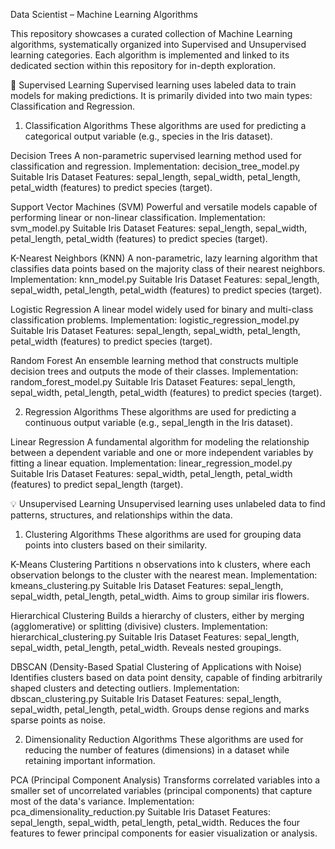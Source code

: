Data Scientist – Machine Learning Algorithms

This repository showcases a curated collection of Machine Learning algorithms, systematically organized into Supervised and Unsupervised learning categories. Each algorithm is implemented and linked to its dedicated section within this repository for in-depth exploration.

🧠 Supervised Learning
Supervised learning uses labeled data to train models for making predictions. It is primarily divided into two main types: Classification and Regression.

1. Classification Algorithms
These algorithms are used for predicting a categorical output variable (e.g., species in the Iris dataset).

Decision Trees
A non-parametric supervised learning method used for classification and regression.
Implementation: decision_tree_model.py
Suitable Iris Dataset Features: sepal_length, sepal_width, petal_length, petal_width (features) to predict species (target).

Support Vector Machines (SVM)
Powerful and versatile models capable of performing linear or non-linear classification.
Implementation: svm_model.py
Suitable Iris Dataset Features: sepal_length, sepal_width, petal_length, petal_width (features) to predict species (target).

K-Nearest Neighbors (KNN)
A non-parametric, lazy learning algorithm that classifies data points based on the majority class of their nearest neighbors.
Implementation: knn_model.py
Suitable Iris Dataset Features: sepal_length, sepal_width, petal_length, petal_width (features) to predict species (target).

Logistic Regression
A linear model widely used for binary and multi-class classification problems.
Implementation: logistic_regression_model.py
Suitable Iris Dataset Features: sepal_length, sepal_width, petal_length, petal_width (features) to predict species (target).

Random Forest
An ensemble learning method that constructs multiple decision trees and outputs the mode of their classes.
Implementation: random_forest_model.py
Suitable Iris Dataset Features: sepal_length, sepal_width, petal_length, petal_width (features) to predict species (target).

2. Regression Algorithms
These algorithms are used for predicting a continuous output variable (e.g., sepal_length in the Iris dataset).

Linear Regression
A fundamental algorithm for modeling the relationship between a dependent variable and one or more independent variables by fitting a linear equation.
Implementation: linear_regression_model.py
Suitable Iris Dataset Features: sepal_width, petal_length, petal_width (features) to predict sepal_length (target).

💡 Unsupervised Learning
Unsupervised learning uses unlabeled data to find patterns, structures, and relationships within the data.

1. Clustering Algorithms
These algorithms are used for grouping data points into clusters based on their similarity.

K-Means Clustering
Partitions n observations into k clusters, where each observation belongs to the cluster with the nearest mean.
Implementation: kmeans_clustering.py
Suitable Iris Dataset Features: sepal_length, sepal_width, petal_length, petal_width. Aims to group similar iris flowers.

Hierarchical Clustering
Builds a hierarchy of clusters, either by merging (agglomerative) or splitting (divisive) clusters.
Implementation: hierarchical_clustering.py
Suitable Iris Dataset Features: sepal_length, sepal_width, petal_length, petal_width. Reveals nested groupings.

DBSCAN (Density-Based Spatial Clustering of Applications with Noise)
Identifies clusters based on data point density, capable of finding arbitrarily shaped clusters and detecting outliers.
Implementation: dbscan_clustering.py
Suitable Iris Dataset Features: sepal_length, sepal_width, petal_length, petal_width. Groups dense regions and marks sparse points as noise.

2. Dimensionality Reduction Algorithms
These algorithms are used for reducing the number of features (dimensions) in a dataset while retaining important information.

PCA (Principal Component Analysis)
Transforms correlated variables into a smaller set of uncorrelated variables (principal components) that capture most of the data's variance.
Implementation: pca_dimensionality_reduction.py
Suitable Iris Dataset Features: sepal_length, sepal_width, petal_length, petal_width. Reduces the four features to fewer principal components for easier visualization or analysis.